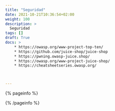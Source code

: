 ```yaml
---
title: "Seguridad"
date: 2021-10-21T10:36:54+02:00
weight: 100
description: >
  Seguridad
tags: []
draft: True
docs: > 
    * https://owasp.org/www-project-top-ten/
    * https://github.com/juice-shop/juice-shop
    * https://pwning.owasp-juice.shop/
    * https://owasp.org/www-project-juice-shop/
    * https://cheatsheetseries.owasp.org/
    


---
```


{% pageinfo %}

{% /pageinfo %}